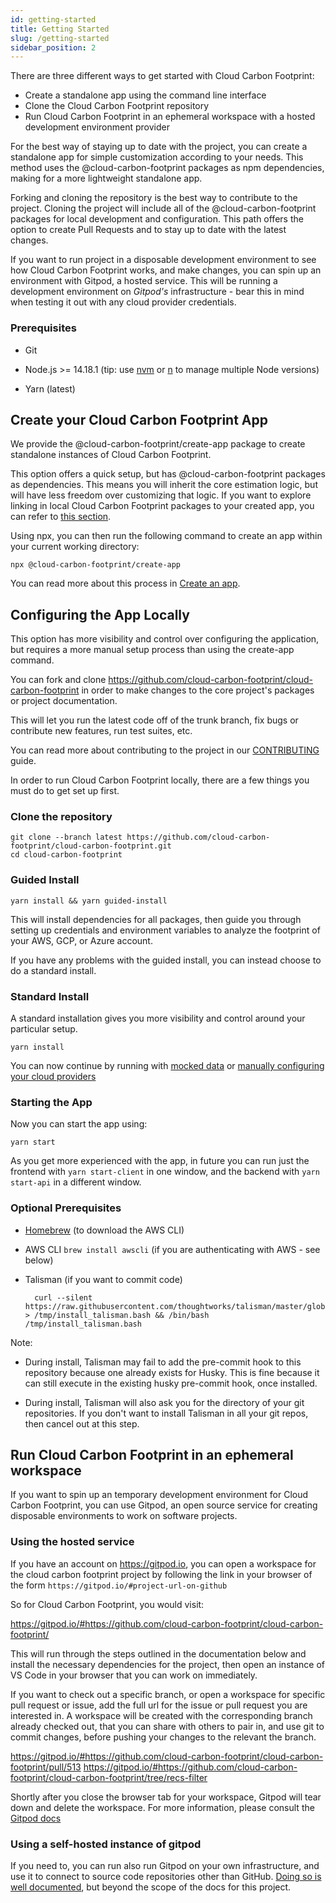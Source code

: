 ```yaml
---
id: getting-started
title: Getting Started
slug: /getting-started
sidebar_position: 2
---
```


There are three different ways to get started with Cloud Carbon Footprint:

- Create a standalone app using the command line interface
- Clone the Cloud Carbon Footprint repository
- Run Cloud Carbon Footprint in an ephemeral workspace with a hosted development environment provider

For the best way of staying up to date with the project, you can create a standalone app for simple customization according to your needs. This method uses the @cloud-carbon-footprint packages as npm dependencies, making for a more lightweight standalone app.

Forking and cloning the repository is the best way to contribute to the project. Cloning the project will include all of the @cloud-carbon-footprint packages for local development and configuration. This path offers the option to create Pull Requests and to stay up to date with the latest changes.

If you want to run project in a disposable development environment to see how Cloud Carbon Footprint works, and make changes, you can spin up an environment with Gitpod, a hosted service. This will be running a development environment on _Gitpod's_ infrastructure - bear this in mind when testing it out with any cloud provider credentials.

### Prerequisites

- Git

- Node.js >= 14.18.1 (tip: use [nvm](https://github.com/nvm-sh/nvm) or [n](https://github.com/tj/n) to manage multiple Node versions)

- Yarn (latest)

## Create your Cloud Carbon Footprint App

We provide the @cloud-carbon-footprint/create-app package to create standalone instances of Cloud Carbon Footprint.

This option offers a quick setup, but has @cloud-carbon-footprint packages as dependencies. This means you will inherit the core estimation logic, but will have less freedom over customizing that logic. If you want to explore linking in local Cloud Carbon Footprint packages to your created app, you can refer to [this section](CreateApp.md#linking-in-local-cloud-carbon-footprint-packages).

Using npx, you can then run the following command to create an app within your current working directory:

```
npx @cloud-carbon-footprint/create-app
```

You can read more about this process in [Create an app](CreateApp.md).

## Configuring the App Locally

This option has more visibility and control over configuring the application, but requires a more manual setup process than using the create-app command.

You can fork and clone https://github.com/cloud-carbon-footprint/cloud-carbon-footprint in order to make changes to the core project's packages or project documentation.

This will let you run the latest code off of the trunk branch, fix bugs or contribute new features, run test suites, etc.

You can read more about contributing to the project in our [CONTRIBUTING](https://github.com/cloud-carbon-footprint/cloud-carbon-footprint/blob/trunk/CONTRIBUTING.md) guide.

In order to run Cloud Carbon Footprint locally, there are a few things you must do to get set up first.

### Clone the repository

```
git clone --branch latest https://github.com/cloud-carbon-footprint/cloud-carbon-footprint.git
cd cloud-carbon-footprint
```

### Guided Install

```
yarn install && yarn guided-install
```

This will install dependencies for all packages, then guide you through setting up credentials and environment variables to analyze the footprint of your AWS, GCP, or Azure account.

If you have any problems with the guided install, you can instead choose to do a standard install.

### Standard Install

A standard installation gives you more visibility and control around your particular setup.

```
yarn install
```

You can now continue by running with [mocked data](RunWithMockedData.md) or [manually configuring your cloud providers](GettingStartedIntro.md#connecting-your-data)

### Starting the App

Now you can start the app using:

```
yarn start
```

As you get more experienced with the app, in future you can run just the frontend with `yarn start-client` in one window, and the backend with `yarn start-api` in a different window.

### Optional Prerequisites

- [Homebrew](https://brew.sh/) (to download the AWS CLI)

- AWS CLI `brew install awscli` (if you are authenticating with AWS - see below)

- Talisman (if you want to commit code)

        curl --silent https://raw.githubusercontent.com/thoughtworks/talisman/master/global_install_scripts/install.bash > /tmp/install_talisman.bash && /bin/bash /tmp/install_talisman.bash

Note:

- During install, Talisman may fail to add the pre-commit hook to this repository because one already exists for Husky. This is fine because it can still execute in the existing husky pre-commit hook, once installed.

- During install, Talisman will also ask you for the directory of your git repositories. If you don't want to install Talisman in all your git repos, then cancel out at this step.


## Run Cloud Carbon Footprint in an ephemeral workspace

If you want to spin up an temporary development environment for Cloud Carbon Footprint, you can use Gitpod, an open source service for creating disposable environments to work on software projects.

### Using the hosted service

If you have an account on https://gitpod.io, you can open a workspace for the cloud carbon footprint project by following the link in your browser of the form `https://gitpod.io/#project-url-on-github`

So for Cloud Carbon Footprint, you would visit:

https://gitpod.io/#https://github.com/cloud-carbon-footprint/cloud-carbon-footprint/

This will run through the steps outlined in the documentation below and install the necessary dependencies for the project, then open an instance of VS Code in your browser that you can work on immediately.

If you want to check out a specific branch, or open a workspace for specific pull request or issue, add the full url for the issue or pull request you are interested in. A workspace will be created with the corresponding branch already checked out, that you can share with others to pair in, and use git to commit changes, before pushing your changes to the relevant the branch. 

https://gitpod.io/#https://github.com/cloud-carbon-footprint/cloud-carbon-footprint/pull/513
https://gitpod.io/#https://github.com/cloud-carbon-footprint/cloud-carbon-footprint/tree/recs-filter

Shortly after you close the browser tab for your workspace, Gitpod will tear down and delete the workspace. For more information, please consult the [Gitpod docs](https://www.gitpod.io/docs/)

### Using a self-hosted instance of gitpod

If you need to, you can run also run Gitpod on your own infrastructure, and use it to connect to source code repositories other than GitHub. [Doing so is well documented](https://www.gitpod.io/docs/self-hosted/latest), but beyond the scope of the docs for this project.

